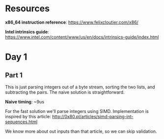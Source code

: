 # Resources
**x86_64 instruction reference**:
https://www.felixcloutier.com/x86/

**Intel intrinsics guide**:
https://www.intel.com/content/www/us/en/docs/intrinsics-guide/index.html

# Day 1

## Part 1

This is just parsing integers out of a byte stream, sorting the two lists,
and subtracting the pairs. The naive solution is straightforward.

**Naive timing**: ~9us

For the fast solution we'll parse integers using SIMD.
Implementation is inspired by this article:
http://0x80.pl/articles/simd-parsing-int-sequences.html

We know more about out inputs than that article, so we can skip validation.
